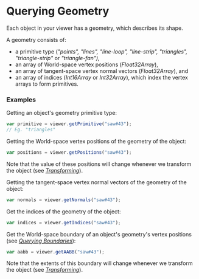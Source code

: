 # Querying Geometry

Each object in your viewer has a geometry, which describes its shape.

A geometry consists of:

* a primitive type \(_"points", "lines", "line-loop", "line-strip", "triangles", "triangle-strip"_ or _"triangle-fan"\),_
* an array of World-space vertex positions \(_Float32Array_\),
* an array of tangent-space vertex normal vectors \(_Float32Array_\), and
* an array of indices \(_Int16Array_ or _Int32Array_\), which index the vertex arrays to form primitives.

### Examples

Getting an object's geometry primitive type:

```javascript
var primitive = viewer.getPrimitive("saw#43");
// Eg. "triangles"
```

Getting the World-space vertex positions of the geometry of the object:

```javascript
var positions = viewer.getPositions("saw#43");
```

Note that the value of these positions will change whenever we transform the object \(see [_Transforming_](transforming.md)\).

Getting the tangent-space vertex normal vectors of the geometry of the object:

```javascript
var normals = viewer.getNormals("saw#43");
```

Get the indices of the geometry of the object:

```javascript
var indices = viewer.getIndices("saw#43");
```

Get the World-space boundary of an object's geometry's vertex positions \(see [_Querying Boundaries_](queryingBoundaries.md)\):

```javascript
var aabb = viewer.getAABB("saw#43");
```

Note that the extents of this boundary will change whenever we transform the object \(see [_Transforming_](transforming.md)\).

